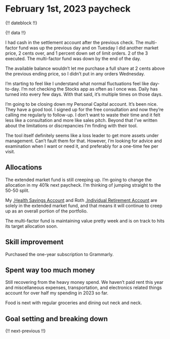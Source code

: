 # February 1st, 2023 paycheck

{!! dateblock !!}

{!! data !!}

I had cash in the settlement account after the previous check. The multi-factor fund was up the previous day and on Tuesday I did another market price, 2 cents over, and 1 percent down set of limit orders. 2 of the 3 executed. The multi-factor fund was down by the end of the day.

The available balance wouldn’t let me purchase a full share at 2 cents above the previous ending price, so I didn’t put in any orders Wednesday.

I’m starting to feel like I understand what normal fluctuations feel like day-to-day. I’m not checking the Stocks app as often as I once was. Daily has turned into every few days. With that said, it’s multiple times on those days.

I’m going to be closing down my Personal Capital account. It’s been nice. They have a good tool. I signed up for the free consultation and now they’re calling me regularly to follow-up. I don’t want to waste their time and it felt less like a consultation and more like sales pitch. Beyond that I’ve written about the limitations or discrepancies I’m finding with their tool.

The tool itself definitely seems like a loss leader to get more assets under management. Can’t fault them for that. However, I’m looking for advice and examination when I want or need it, and preferably for a one-time fee per visit.

## Allocations

The extended market fund is still creeping up. I’m going to change the allocation in my 401k next paycheck. I’m thinking of jumping straight to the 50-50 split. 

My [.Health Savings Account](HSA) and Roth [.Individual Retirement Account](IRA) are solely in the extended market fund, and that means it will continue to creep up as an overall portion of the portfolio.

The multi-factor fund is maintaining value pretty week and is on track to hits its target allocation soon.

## Skill improvement

Purchased the one-year subscription to Grammarly.

## Spent way too much money

Still recovering from the heavy money spend. We haven’t paid rent this year and miscellaneous expenses, transportation, and electronics related things account for over half my spending in 2023 so far.

Food is next with regular groceries and dining out neck and neck.

## Goal setting and breaking down



{!! next-previous !!}
